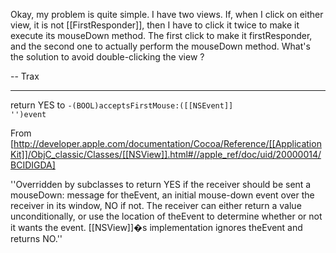 

Okay, my problem is quite simple. I have two views. If, when I click on either view, it is not [[FirstResponder]], then I have to click it twice to make it execute its mouseDown method. The first click to make it firstResponder, and the second one to actually perform the mouseDown method. What's the solution to avoid double-clicking the view ?

-- Trax

----

return YES to <code>-(BOOL)acceptsFirstMouse:([[NSEvent]] '')event</code>

From [http://developer.apple.com/documentation/Cocoa/Reference/[[ApplicationKit]]/ObjC_classic/Classes/[[NSView]].html#//apple_ref/doc/uid/20000014/BCIDIGDA]

''Overridden by subclasses to return YES if the receiver should be sent a mouseDown: message for theEvent, an initial mouse-down event over the receiver in its window, NO if not. The receiver can either return a value unconditionally, or use the location of theEvent to determine whether or not it wants the event. [[NSView]]�s implementation ignores theEvent and returns NO.''